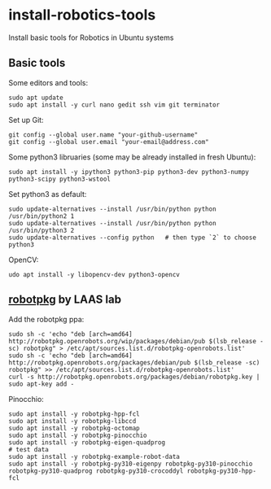 # install-robotics-tools
Install basic tools for Robotics in Ubuntu systems

## Basic tools
Some editors and tools:
```
sudo apt update
sudo apt install -y curl nano gedit ssh vim git terminator
```

Set up Git:
```
git config --global user.name "your-github-username"
git config --global user.email "your-email@address.com"
```

Some python3 libruaries (some may be already installed in fresh Ubuntu):
```
sudo apt install -y ipython3 python3-pip python3-dev python3-numpy python3-scipy python3-wstool
```
Set python3 as default:
```
sudo update-alternatives --install /usr/bin/python python /usr/bin/python2 1
sudo update-alternatives --install /usr/bin/python python /usr/bin/python3 2 
sudo update-alternatives --config python   # then type `2` to choose python3
```

OpenCV:
```
udo apt install -y libopencv-dev python3-opencv
```

## [robotpkg](http://robotpkg.openrobots.org/) by LAAS lab
Add the robotpkg ppa:
```
sudo sh -c 'echo "deb [arch=amd64] http://robotpkg.openrobots.org/wip/packages/debian/pub $(lsb_release -sc) robotpkg" > /etc/apt/sources.list.d/robotpkg-openrobots.list'
sudo sh -c 'echo "deb [arch=amd64] http://robotpkg.openrobots.org/packages/debian/pub $(lsb_release -sc) robotpkg" >> /etc/apt/sources.list.d/robotpkg-openrobots.list'
curl -s http://robotpkg.openrobots.org/packages/debian/robotpkg.key | sudo apt-key add -
```

Pinocchio:
```
sudo apt install -y robotpkg-hpp-fcl
sudo apt install -y robotpkg-libccd
sudo apt install -y robotpkg-octomap
sudo apt install -y robotpkg-pinocchio
sudo apt install -y robotpkg-eigen-quadprog
# test data
sudo apt install -y robotpkg-example-robot-data
sudo apt install -y robotpkg-py310-eigenpy robotpkg-py310-pinocchio robotpkg-py310-quadprog robotpkg-py310-crocoddyl robotpkg-py310-hpp-fcl
```
